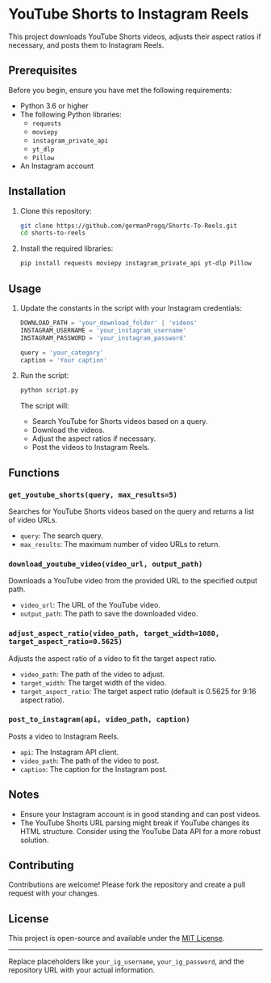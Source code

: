 # YouTube Shorts to Instagram Reels

This project downloads YouTube Shorts videos, adjusts their aspect ratios if necessary, and posts them to Instagram Reels.

## Prerequisites

Before you begin, ensure you have met the following requirements:

- Python 3.6 or higher
- The following Python libraries:
  - `requests`
  - `moviepy`
  - `instagram_private_api`
  - `yt_dlp`
  - `Pillow`
- An Instagram account

## Installation

1. Clone this repository:

   ```bash
   git clone https://github.com/germanProgq/Shorts-To-Reels.git
   cd shorts-to-reels
   ```

2. Install the required libraries:

   ```bash
   pip install requests moviepy instagram_private_api yt-dlp Pillow
   ```

## Usage

1. Update the constants in the script with your Instagram credentials:

   ```python
   DOWNLOAD_PATH = 'your_download_folder' | 'videos'
   INSTAGRAM_USERNAME = 'your_instagram_username'
   INSTAGRAM_PASSWORD = 'your_instagram_password'

   query = 'your_category'
   caption = 'Your caption'

   ```

2. Run the script:

   ```bash
   python script.py
   ```

   The script will:
   - Search YouTube for Shorts videos based on a query.
   - Download the videos.
   - Adjust the aspect ratios if necessary.
   - Post the videos to Instagram Reels.

## Functions

### `get_youtube_shorts(query, max_results=5)`

Searches for YouTube Shorts videos based on the query and returns a list of video URLs.

- `query`: The search query.
- `max_results`: The maximum number of video URLs to return.

### `download_youtube_video(video_url, output_path)`

Downloads a YouTube video from the provided URL to the specified output path.

- `video_url`: The URL of the YouTube video.
- `output_path`: The path to save the downloaded video.

### `adjust_aspect_ratio(video_path, target_width=1080, target_aspect_ratio=0.5625)`

Adjusts the aspect ratio of a video to fit the target aspect ratio.

- `video_path`: The path of the video to adjust.
- `target_width`: The target width of the video.
- `target_aspect_ratio`: The target aspect ratio (default is 0.5625 for 9:16 aspect ratio).

### `post_to_instagram(api, video_path, caption)`

Posts a video to Instagram Reels.

- `api`: The Instagram API client.
- `video_path`: The path of the video to post.
- `caption`: The caption for the Instagram post.

## Notes

- Ensure your Instagram account is in good standing and can post videos.
- The YouTube Shorts URL parsing might break if YouTube changes its HTML structure. Consider using the YouTube Data API for a more robust solution.

## Contributing

Contributions are welcome! Please fork the repository and create a pull request with your changes.

## License

This project is open-source and available under the [MIT License](LICENSE).

---

Replace placeholders like `your_ig_username`, `your_ig_password`, and the repository URL with your actual information.